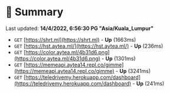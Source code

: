 # 📖 Summary
Last updated: **14/4/2022, 6:56:30 PG "Asia/Kuala_Lumpur"**

- `GET` [https://shrt.ml](https://shrt.ml) - **Up** (1663ms)
- `GET` [https://hst.aytea.ml/](https://hst.aytea.ml/) - **Up** (236ms)
- `GET` [https://color.aytea.ml/4b31d6.png](https://color.aytea.ml/4b31d6.png) - **Up** (1301ms)
- `GET` [https://memeapi.aytea14.repl.co/gimme](https://memeapi.aytea14.repl.co/gimme) - **Up** (3241ms)
- `GET` [https://teledrivemy.herokuapp.com/dashboard](https://teledrivemy.herokuapp.com/dashboard) - **Up** (241ms)
